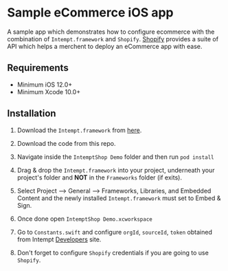 # Sample eCommerce iOS app

A sample app which demonstrates how to configure ecommerce with the combination of `Intempt.framework` and `Shopify`. [Shopify](https://shopify.dev/tools/libraries/storefront-api/ios) provides a suite of API which helps a merchent to deploy an eCommerce app with ease.


## Requirements

- Minimum iOS 12.0+
- Minimum Xcode 10.0+

## Installation

1. Download the `Intempt.framework` from [here](https://github.com/intempt/).

2. Download the code from this repo. 
3. Navigate inside the `IntemptShop Demo` folder and then run `pod install`
5. Drag & drop the `Intempt.framework` into your project, underneath your project's folder and **NOT** in the `Frameworks` folder (if exits).
6. Select Project --> General --> Frameworks, Libraries, and Embedded Content and the newly installed `Intempt.framework` must set to Embed & Sign.
7. Once done open `IntemptShop Demo.xcworkspace`
8. Go to `Constants.swift` and configure `orgId`, `sourceId`, `token` obtained from Intempt [Developers](https://app.intempt.com/home) site.
9. Don't forget to configure `Shopify` credentials if you are going to use `Shopify`.  
 
